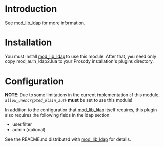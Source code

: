 # Introduction #

See [mod\_lib\_ldap](mod_lib_ldap.md) for more information.

# Installation #

You must install [mod\_lib\_ldap](mod_lib_ldap.md) to use this module.  After that, you need only copy mod\_auth\_ldap2.lua to your Prosody installation's plugins directory.

# Configuration #

**NOTE**: Due to some limitations in the current implementation of this module, _`allow_unencrypted_plain_auth`_ **must** be set to use this module!

In addition to the configuration that [mod\_lib\_ldap](mod_lib_ldap.md) itself requires, this plugin also requires the following fields in the ldap section:

  * user.filter
  * admin (optional)

See the README.md distributed with [mod\_lib\_ldap](mod_lib_ldap.md) for details.